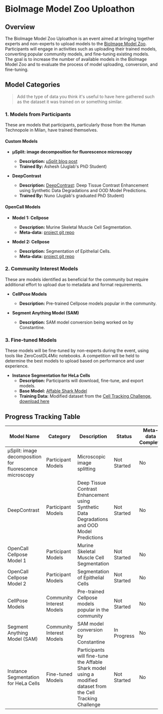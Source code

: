# BioImage Model Zoo Uploathon

## Overview

The BioImage Model Zoo Uploathon is an event aimed at bringing together experts and non-experts to upload models to the [BioImage Model Zoo](https://bioimage.io). Participants will engage in activities such as uploading their trained models, converting popular community models, and fine-tuning existing models. The goal is to increase the number of available models in the BioImage Model Zoo and to evaluate the process of model uploading, conversion, and fine-tuning.

## Model Categories
> Add the type of data you think it's useful to have here gathered such as the dataset it was trained on or something similar.

### 1. Models from Participants

These are models that participants, particularly those from the Human Technopole in Milan, have trained themselves.

#### Custom Models

- **µSplit: image decomposition for fluorescence microscopy**
  - **Description:** [µSplit blog post](https://ashesh-0.github.io/uSplit/)
  - **Trained By:** Ashesh (Juglab's PhD Student)
  
- **DeepContrast**
  - **Description:** [DeepContrast](https://arxiv.org/abs/2308.08365): Deep Tissue Contrast Enhancement using Synthetic Data Degradations and OOD Model Predictions.
  - **Trained By:** Nuno (Juglab's graduated PhD Student)

#### OpenCall Models
- **Model 1: Cellpose**
    - **Description:** Murine Skeletal Muscle Cell Segmentation.
    - **Meta-data:** [project git repo](https://github.com/ai4life-opencalls/oc-1-project-6/tree/main)
      
- **Model 2: Cellpose**
    - **Description:** Segmentation of Epithelial Cells.
    - **Meta-data:** [project git repo](https://github.com/ai4life-opencalls/oc-1-project-11/tree/main)

### 2. Community Interest Models

These are models identified as beneficial for the community but require additional effort to upload due to metadata and format requirements.

- **CellPose Models**
  - **Description:** Pre-trained Cellpose models popular in the community.
  
- **Segment Anything Model (SAM)**
  - **Description:** SAM model conversion being worked on by Constantine.

### 3. Fine-tuned Models

These models will be fine-tuned by non-experts during the event, using tools like ZeroCostDL4Mic notebooks. A competition will be held to determine the best models to upload based on performance and user experience.

- **Instance Segmentation for HeLa Cells**
  - **Description:** Participants will download, fine-tune, and export models.
  - **Base Model:** [Affable Shark Model](https://bioimage.io/#/?tags=affable-shark&id=10.5281%2Fzenodo.5764892)
  - **Training Data:** Modified dataset from the [Cell Tracking Challenge](https://celltrackingchallenge.net/2d-datasets/), [download here](YOUR_GOOGLE_DRIVE_LINK)
  
## Progress Tracking Table

| Model Name                                    | Category                  | Description                                                        | Status      | Meta-data Complete | Exported | Uploaded | Notes                    |
|-----------------------------------------------|---------------------------|--------------------------------------------------------------------|-------------|--------------------|----------|----------|--------------------------|
| µSplit: image decomposition for fluorescence microscopy | Participant Models        | Microscopic image splitting                                        | Not Started | No                 | No       | No       |                          |
| DeepContrast                                  | Participant Models        | Deep Tissue Contrast Enhancement using Synthetic Data Degradations and OOD Model Predictions | Not Started | No                 | No       | No       |                          |
| OpenCall Cellpose Model 1                     | Participant Models        | Murine Skeletal Muscle Cell Segmentation                           | Not Started | No                 | No       | No       |                          |
| OpenCall Cellpose Model 2                     | Participant Models        | Segmentation of Epithelial Cells                                   | Not Started | No                 | No       | No       |                          |
| CellPose Models                               | Community Interest Models | Pre-trained Cellpose models popular in the community               | Not Started | No                 | No       | No       |                          |
| Segment Anything Model (SAM)                  | Community Interest Models | SAM model conversion by Constantine                                | In Progress | No                 | No       | No       |                          |
| Instance Segmentation for HeLa Cells          | Fine-tuned Models         | Participants will fine-tune the Affable Shark model using a modified dataset from the Cell Tracking Challenge | Not Started | No                 | No       | No       | Download dataset from [here](YOUR_GOOGLE_DRIVE_LINK) |
